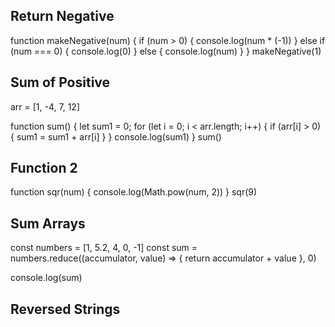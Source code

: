 ## Return Negative
function makeNegative(num) {
    if (num > 0) {
        console.log(num * (-1))
    } else if (num === 0) {
        console.log(0)
    } else {
        console.log(num)
    }
}
makeNegative(1)

## Sum of Positive
arr = [1, -4, 7, 12]

function sum() {
    let sum1 = 0;
    for (let i = 0; i < arr.length; i++) {
        if (arr[i] > 0) {
            sum1 = sum1 + arr[i]
        }
    }
    console.log(sum1)
}
sum()

## Function 2
function sqr(num) {
    console.log(Math.pow(num, 2))
}
sqr(9)

## Sum Arrays
const numbers = [1, 5.2, 4, 0, -1]
const sum = numbers.reduce((accumulator, value) => {
    return accumulator + value
  }, 0)

console.log(sum)

## Reversed Strings

```js

```
